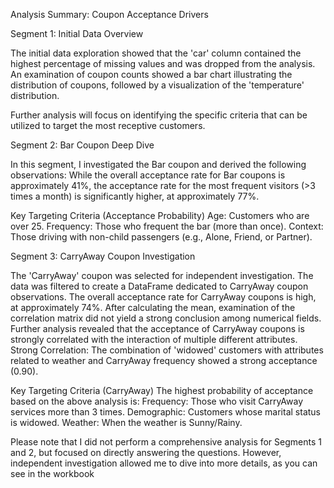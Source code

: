 Analysis Summary: Coupon Acceptance Drivers

Segment 1: Initial Data Overview

The initial data exploration showed that the 'car' column contained the highest percentage of missing values and was dropped from the analysis. An examination of coupon counts showed a bar chart 
illustrating the distribution of coupons, followed by a visualization of the 'temperature' distribution.

Further analysis will focus on identifying the specific criteria that can be utilized to target the most receptive customers.

Segment 2: Bar Coupon Deep Dive

In this segment, I investigated the Bar coupon and derived the following observations:
While the overall acceptance rate for Bar coupons is approximately 41%, the acceptance rate for the most frequent visitors (>3 times a month) is significantly higher, at approximately 77%.

Key Targeting Criteria (Acceptance Probability)
Age: Customers who are over 25.
Frequency: Those who frequent the bar (more than once).
Context: Those driving with non-child passengers (e.g., Alone, Friend, or Partner).

Segment 3: CarryAway Coupon Investigation

The 'CarryAway' coupon was selected for independent investigation. The data was filtered to create a DataFrame dedicated to CarryAway coupon observations.
The overall acceptance rate for CarryAway coupons is high, at approximately 74%. After calculating the mean, examination of the correlation matrix did not yield a strong conclusion among numerical fields.
Further analysis revealed that the acceptance of CarryAway coupons is strongly correlated with the interaction of multiple different attributes.
Strong Correlation: The combination of 'widowed' customers with attributes related to weather and CarryAway frequency showed a strong acceptance (0.90).

Key Targeting Criteria (CarryAway)
The highest probability of acceptance based on the above analysis is:
Frequency: Those who visit CarryAway services more than 3 times.
Demographic: Customers whose marital status is widowed.
Weather: When the weather is Sunny/Rainy.

Please note that I did not perform a comprehensive analysis for Segments 1 and 2, but focused on directly answering the questions. However, independent investigation allowed me to dive into more details, as you can see in the workbook

